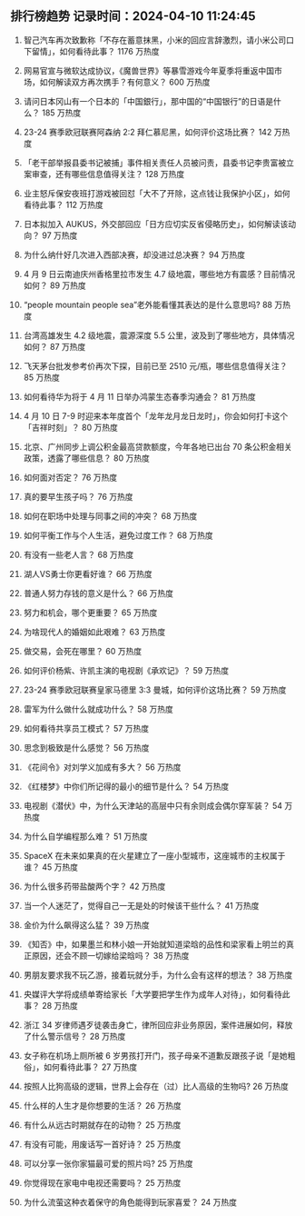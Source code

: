 
## 排行榜趋势 记录时间：2024-04-10 11:24:45
  
  1. 智己汽车再次致歉称「不存在蓄意抹黑，小米的回应言辞激烈，请小米公司口下留情」，如何看待此事？ 1176 万热度
    
  2. 网易官宣与微软达成协议，《魔兽世界》等暴雪游戏今年夏季将重返中国市场，如何解读双方再次携手？有何意义？ 600 万热度
    
  3. 请问日本冈山有一个日本的「中国銀行」，那中国的“中国银行”的日语是什么？ 185 万热度
    
  4. 23-24 赛季欧冠联赛阿森纳 2:2 拜仁慕尼黑，如何评价这场比赛？ 142 万热度
    
  5. 「老干部举报县委书记被捕」事件相关责任人员被问责，县委书记李贵富被立案审查，还有哪些信息值得关注？ 128 万热度
    
  6. 业主怒斥保安夜班打游戏被回怼「大不了开除，这点钱让我保护小区」，如何看待此事？ 112 万热度
    
  7. 日本拟加入 AUKUS，外交部回应「日方应切实反省侵略历史」，如何解读该动向？ 97 万热度
    
  8. 为什么纳什好几次进入西部决赛，却没进过总决赛？ 94 万热度
    
  9. 4 月 9 日云南迪庆州香格里拉市发生 4.7 级地震，哪些地方有震感？目前情况如何？ 89 万热度
    
  10. “people mountain people sea”老外能看懂其表达的是什么意思吗? 88 万热度
    
  11. 台湾高雄发生 4.2 级地震，震源深度 5.5 公里，波及到了哪些地方，具体情况如何？ 87 万热度
    
  12. 飞天茅台批发参考价再次下探，目前已至 2510 元/瓶，哪些信息值得关注？ 85 万热度
    
  13. 如何看待华为将于 4 月 11 日举办鸿蒙生态春季沟通会？ 81 万热度
    
  14. 4 月 10 日 7-9 时迎来本年度首个「龙年龙月龙日龙时」，你会如何打卡这个「吉祥时刻」？ 80 万热度
    
  15. 北京、广州同步上调公积金最高贷款额度，今年各地已出台 70 条公积金相关政策，透露了哪些信息？ 80 万热度
    
  16. 如何面对否定？ 76 万热度
    
  17. 真的要早生孩子吗？ 76 万热度
    
  18. 如何在职场中处理与同事之间的冲突？ 68 万热度
    
  19. 如何平衡工作与个人生活，避免过度工作？ 68 万热度
    
  20. 有没有一些老人言？ 68 万热度
    
  21. 湖人VS勇士你更看好谁？ 66 万热度
    
  22. 普通人努力存钱的意义是什么？ 66 万热度
    
  23. 努力和机会，哪个更重要？ 65 万热度
    
  24. 为啥现代人的婚姻如此艰难？ 63 万热度
    
  25. 做交易，会死在哪里？ 60 万热度
    
  26. 如何评价杨紫、许凯主演的电视剧《承欢记》？ 59 万热度
    
  27. 23-24 赛季欧冠联赛皇家马德里 3:3 曼城，如何评价这场比赛？ 59 万热度
    
  28. 雷军为什么做什么就成功什么？ 58 万热度
    
  29. 如何看待共享员工模式？ 57 万热度
    
  30. 思念到极致是什么感觉？ 56 万热度
    
  31. 《花间令》对刘学义加成有多大？ 56 万热度
    
  32. 《红楼梦》中你们所记得的最小的细节是什么？ 54 万热度
    
  33. 电视剧《潜伏》中，为什么天津站的高层中只有余则成会偶尔穿军装？ 54 万热度
    
  34. 为什么自学编程那么难？ 51 万热度
    
  35. SpaceX 在未来如果真的在火星建立了一座小型城市，这座城市的主权属于谁？ 45 万热度
    
  36. 为什么很多药带盐酸两个字？ 42 万热度
    
  37. 当一个人迷茫了，觉得自己一无是处的时候该干些什么？ 41 万热度
    
  38. 金价为什么飙得这么猛？ 39 万热度
    
  39. 《知否》中，如果墨兰和林小娘一开始就知道梁晗的品性和梁家看上明兰的真正原因，还会不顾一切嫁给梁晗吗？ 38 万热度
    
  40. 男朋友要求我不玩乙游，接着玩就分手，为什么会有这样的想法？ 38 万热度
    
  41. 央媒评大学将成绩单寄给家长「大学要把学生作为成年人对待」，如何看待此事？ 28 万热度
    
  42. 浙江 34 岁律师遇歹徒袭击身亡，律所回应非业务原因，案件进展如何，释放了什么警示信号？ 28 万热度
    
  43. 女子称在机场上厕所被 6 岁男孩打开门，孩子母亲不道歉反跟孩子说「是她粗俗」，如何看待此事？ 27 万热度
    
  44. 按照人比狗高级的逻辑，世界上会存在（过）比人高级的生物吗? 26 万热度
    
  45. 什么样的人生才是你想要的生活？ 26 万热度
    
  46. 有什么从远古时期就存在的动物？ 25 万热度
    
  47. 有没有可能，用废话写一首好诗？ 25 万热度
    
  48. 可以分享一张你家猫最可爱的照片吗? 25 万热度
    
  49. 你觉得现在家电中电视还需要吗？ 25 万热度
    
  50. 为什么流萤这种衣着保守的角色能得到玩家喜爱？ 24 万热度
    